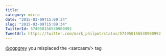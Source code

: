 ```yaml
---
title: 
category: micro
date: "2015-03-09T15:09:34"
slug: "2015-03-09T15:09:34"
TwitterId: 574950156530900992
TweetUrl: https://twitter.com/mark_philpot/status/574950156530900992
---
```


[@cgpgrey](https://twitter.com/cgpgrey) you misplaced the &lt;sarcasm/&gt; tag
